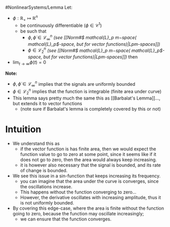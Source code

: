 #NonlinearSystems/Lemma 
Let:
- $\phi:\mathbb{R}_+\mapsto\mathbb{R}^{n}$
	- be continuously differentiable ($\phi \in \mathcal{C}^1$)
	- be such that
		- $\phi,\dot{\phi} \in \mathcal{L}_\infty^n$     *(see [[Norm#$ mathcal{L}_p m$-space ($ mathcal{L}_p$-space, but for vector functions)|Lpm-spaces]])*
		- $\phi \in \mathcal{L}_2^n$          *(see [[Norm#$ mathcal{L}_p m$-space ($ mathcal{L}_p$-space, but for vector functions)|Lpm-spaces]])*
then
- $\lim_{t\rightarrow\infty}\phi(t)=0$


**Note:**
- $\phi,\dot{\phi} \in \mathcal{L}_\infty^n$  implies that the signals are uniformly bounded
- $\phi \in \mathcal{L}_2^n$       implies that the function is integrable  (finite area under curve)
- This lemma says pretty much the same this as [[Barbalat's Lemma]]…, but extends it to vector functions 
	- (note sure if Barbalat's lemma is completely covered by this or not)
# Intuition
- We understand this as
	- if the vector function is has finite area, then we would expect the function value to go to zero at some point, since it seems like if it does not go to zero, then the area would always keep increasing.
	- it is however also necessary that the signal is bounded, and its rate of change is bounded.
- We see this issue in a sin-function that keeps increasing its frequency. 
	- you can imagine that the area under the curve is converges, since the oscillations increase.
	- This happens without the function converging to zero...
	- However, the derivative oscillates with increasing amplitude, thus it is not uniformly bounded.
- By covering this edge-case, where the area is finite without the function going to zero, because the function may oscillate increasingly;
	- we can ensure that the function converges.